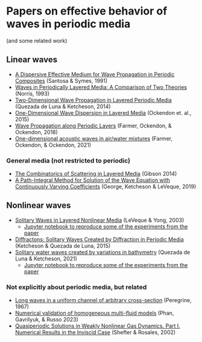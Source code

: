 # Papers on effective behavior of waves in periodic media
(and some related work)

## Linear waves
- [A Dispersive Effective Medium for Wave Propagation in Periodic Composites](https://epubs.siam.org/doi/abs/10.1137/0151049) (Santosa & Symes, 1991)
- [Waves in Periodically Layered Media: A Comparison of Two Theories](https://epubs.siam.org/doi/10.1137/0153058) (Norris, 1993)
- [Two-Dimensional Wave Propagation in Layered Periodic Media](https://epubs.siam.org/doi/abs/10.1137/130937962) (Quezada de Luna & Ketcheson, 2014)
- [One-Dimensional Wave Dispersion in Layered Media](https://epubs.siam.org/doi/abs/10.1137/15M101138X) (Ockendon et. al., 2015)
- [Wave Propagation along Periodic Layers](https://epubs.siam.org/doi/abs/10.1137/17M115092X) (Farmer, Ockendon, & Ockendon, 2018)
- [One-dimensional acoustic waves in air/water mixtures](https://www.sciencedirect.com/science/article/pii/S0165212521000962) (Farmer, Ockendon, & Ockendon, 2021)

### General media (not restricted to periodic)
- [The Combinatorics of Scattering in Layered Media](https://epubs.siam.org/doi/abs/10.1137/130923075) (Gibson 2014)
- [A Path-Integral Method for Solution of the Wave Equation with Continuously Varying Coefficients](https://epubs.siam.org/doi/abs/10.1137/19M1238630) (George, Ketcheson & LeVeque, 2019)

## Nonlinear waves
- [Solitary Waves in Layered Nonlinear Media](https://epubs.siam.org/doi/10.1137/S0036139902408151) (LeVeque & Yong, 2003)
  - [Jupyter notebook to reproduce some of the experiments from the paper](https://github.com/clawpack/apps/blob/master/notebooks/pyclaw/Stegotons.ipynb)
- [Diffractons: Solitary Waves Created by Diffraction in Periodic Media](https://epubs.siam.org/doi/abs/10.1137/130946526) (Ketcheson & Quezada de Luna, 2015)
- [Solitary water waves created by variations in bathymetry](https://doi.org/10.1017/jfm.2021.267) (Quezada de Luna & Ketcheson, 2021)
  - [Jupyter notebook to reproduce some of the experiments from the paper](https://github.com/clawpack/apps/blob/master/notebooks/pyclaw/shallow_water_diffraction.ipynb)

### Not explicitly about periodic media, but related
- [Long waves in a uniform channel of arbitrary cross-section](https://doi.org/10.1017/S0022112068000777) (Peregrine, 1967)
- [Numerical validation of homogeneous multi-fluid models](https://doi.org/10.1016/j.amc.2022.127693) (Phan, Gavrilyuk, & Russo 2023)
- [Quasiperiodic Solutions in Weakly Nonlinear Gas Dynamics. Part I. Numerical Results in the Inviscid Case](https://doi.org/10.1111/1467-9590.1034137) (Shefter & Rosales, 2002)
